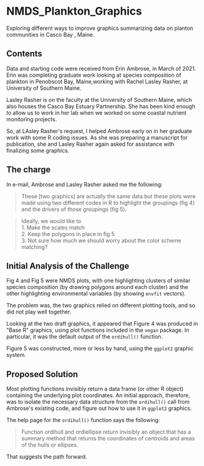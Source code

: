 # NMDS_Plankton_Graphics
Exploring different ways to improve graphics summarizing data on planton communities in Casco Bay , Maine.


## Contents
Data and starting code were received from Erin Ambrose, in March of 2021.  Erin 
was completing graduate work looking at species composition of plankton in 
Penobscot Bay, Maine,working with Rachel Lasley Rasher, at University of 
Southern Maine.

Lasley Rasher is on the faculty at the University of Southern Maine, which also 
houses the Casco Bay Estuary Partnership.  She has been kind enough to allow us 
to work in her lab when we worked on some coastal nutrient monitoring projects.

So, at LAsley Rasher's request, I helped Ambrose early on in her graduate work
with some R coding issues. As she was preparing a manuscript for publication,
she and Lasley Rasher again asked  for assistance with finalizing some graphics.

## The charge
In e-mail,  Ambrose and Lasley Rasher asked me the following:

> These [two graphics] are actually the same data but these plots were made using 
two different codes in R to highlight the groupings (fig 4) and the drivers of 
those groupings (fig 5).

>   Ideally, we would like to  
    1. Make the scales match  
    2. Keep the polygons in place in fig 5   
    3. Not sure how much we should worry about the color scheme matching?  

## Initial Analysis of the Challenge
Fig 4 and Fig 5 were NMDS plots, with one highlighting clusters of similar 
species composition (by drawing polygons around each cluster) and the other 
highlighting environmental variables (by showing `envfit` vectors).  

The problem was, the two graphics relied on different plotting tools, and so did
not play well together.

Looking at the two draft graphics, it appeared that Figure 4 was produced in 
"Base R" graphics, using plot functions included in the `vegan` package.   In 
particular, it  was the default output of the `ordihull()` function.

Figure 5 was constructed, more or less by hand, using the `ggplot2` graphic
system.

## Proposed Solution
Most plotting functions invisibly return a data frame (or other R object)
containing the underlying plot coordinates.  An initial approach, therefore, was 
to isolate the necessary data structure from the `ordihull()`  call from 
Ambrose's existing code, and figure out how to use it in `ggplot2` graphics.

The help page for the `ordihull()` function says the following:

>  Function ordihull and ordiellipse return invisibly an object that has a 
   summary method that returns the coordinates of centroids and areas of the 
   hulls or ellipses.

That suggests the path forward.

